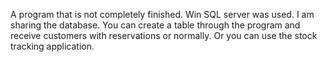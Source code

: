 A program that is not completely finished. Win SQL server was used. I am sharing the database. You can create a table through the program and receive customers with reservations or normally. Or you can use the stock tracking application.
